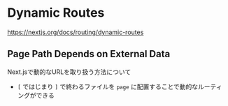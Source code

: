 Dynamic Routes
=
https://nextjs.org/docs/routing/dynamic-routes

## Page Path Depends on External Data

Next.jsで動的なURLを取り扱う方法について

* `[` ではじまり `]` で終わるファイルを `page` に配置することで動的なルーティングができる

